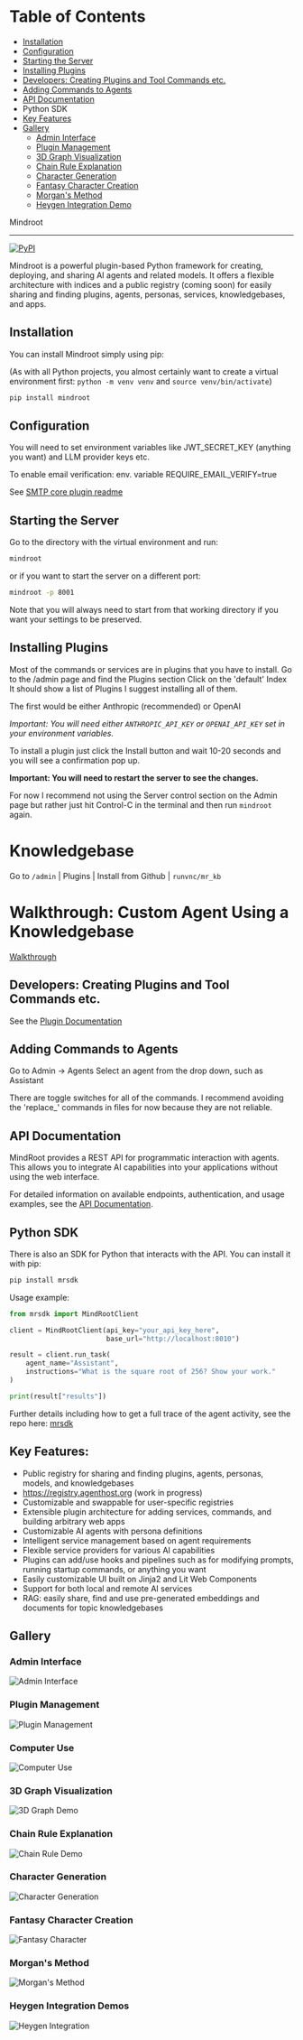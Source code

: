 # Table of Contents
- [Installation](#installation)
- [Configuration](#configuration)
- [Starting the Server](#starting-the-server)
- [Installing Plugins](#installing-plugins)
- [Developers: Creating Plugins and Tool Commands etc.](#developers-creating-plugins-and-tool-commands-etc)
- [Adding Commands to Agents](#adding-commands-to-agents)
- [API Documentation](#api-documentation)
- Python SDK
- [Key Features](#key-features)
- [Gallery](#gallery)
  - [Admin Interface](#admin-interface)
  - [Plugin Management](#plugin-management)
  - [3D Graph Visualization](#3d-graph-visualization)
  - [Chain Rule Explanation](#chain-rule-explanation)
  - [Character Generation](#character-generation)
  - [Fantasy Character Creation](#fantasy-character-creation)
  - [Morgan's Method](#morgans-method)
  - [Heygen Integration Demo](#heygen-integration-demo)

Mindroot

---

[![PyPI](https://img.shields.io/pypi/v/mindroot)](https://pypi.org/project/mindroot/)


Mindroot is a powerful plugin-based Python framework for creating, deploying, and sharing AI agents and related models. It offers a flexible architecture with indices and a public registry (coming soon) for easily sharing and finding plugins, agents, personas, services, knowledgebases, and apps.

Installation
------------

You can install Mindroot simply using pip:

(As with all Python projects, you almost certainly want to create a virtual environment first: `python -m venv venv` and `source venv/bin/activate`)

```bash
pip install mindroot
```


Configuration
-------------

You will need to set environment variables like JWT_SECRET_KEY (anything you want) and LLM provider keys etc.

To enable email verification: env. variable REQUIRE_EMAIL_VERIFY=true

See [SMTP core plugin readme](src/mindroot/coreplugins/smtp_email/README.md)

Starting the Server
-------------------

Go to the directory with the virtual environment and run:

```bash 
mindroot
```

or if you want to start the server on a different port:
```bash
mindroot -p 8001
```

Note that you will always need to start from that working directory if you want your
settings to be preserved.


Installing Plugins
------------------

Most of the commands or services are in plugins that you have to install.
Go to the /admin page and find the Plugins section
Click on the 'default' Index
It should show a list of Plugins
I suggest installing all of them.

The first would be either Anthropic (recommended) or OpenAI

*Important: You will need either `ANTHROPIC_API_KEY` or `OPENAI_API_KEY` set in your environment variables.*

To install a plugin just click the Install button and wait 10-20 seconds and you will see a confirmation pop up.

**Important: You will need to restart the server to see the changes.**

For now I recommend not using the Server control section on the Admin page but rather just
hit Control-C in the terminal and then run `mindroot` again.

# Knowledgebase

Go to `/admin` | Plugins | Install from Github | `runvnc/mr_kb`


# Walkthrough: Custom Agent Using a Knowledgebase

[Walkthrough](agents.md)


Developers: Creating Plugins and Tool Commands etc.
---------------------------------------------------

See the [Plugin Documentation](plugins.md)


Adding Commands to Agents
-------------------------

Go to Admin -> Agents
Select an agent from the drop down, such as Assistant

There are toggle switches for all of the commands. I recommend avoiding the 'replace_' commands
in files for now because they are not reliable.


API Documentation
----------------

MindRoot provides a REST API for programmatic interaction with agents. This allows you to integrate AI capabilities into your applications without using the web interface.

For detailed information on available endpoints, authentication, and usage examples, see the [API Documentation](api.md).

Python SDK
----------

There is also an SDK for Python that interacts with the API. You can install it with pip:
```bash
pip install mrsdk
```

Usage example:
```python
from mrsdk import MindRootClient

client = MindRootClient(api_key="your_api_key_here",
                        base_url="http://localhost:8010")

result = client.run_task(
    agent_name="Assistant",
    instructions="What is the square root of 256? Show your work."
)

print(result["results"])
```

Further details including how to get a full trace of the agent activity,
see the repo here: [mrsdk](https://github.com/runvnc/mrsdk)


Key Features:
-------------

- Public registry for sharing and finding plugins, agents, personas, models, and knowledgebases
- https://registry.agenthost.org (work in progress)
- Customizable and swappable for user-specific registries
- Extensible plugin architecture for adding services, commands, and building arbitrary web apps
- Customizable AI agents with persona definitions
- Intelligent service management based on agent requirements
- Flexible service providers for various AI capabilities
- Plugins can add/use hooks and pipelines such as for modifying prompts, running startup commands, or anything you want
- Easily customizable UI built on Jinja2 and Lit Web Components
- Support for both local and remote AI services
- RAG: easily share, find and use pre-generated embeddings and documents for topic knowledgebases


## Gallery

### Admin Interface
![Admin Interface](gallery/dash1.png)

### Plugin Management
![Plugin Management](gallery/plugins.png)

### Computer Use
![Computer Use](gallery/cu.gif)

### 3D Graph Visualization
![3D Graph Demo](gallery/3dgraph.gif)

### Chain Rule Explanation
![Chain Rule Demo](gallery/chainrule.gif)

### Character Generation
![Character Generation](gallery/char4.gif)

### Fantasy Character Creation
![Fantasy Character](gallery/fantasychar.gif)

### Morgan's Method
![Morgan's Method](gallery/morgan1.gif)

### Heygen Integration Demos
![Heygen Integration](gallery/heygenscn.png)


